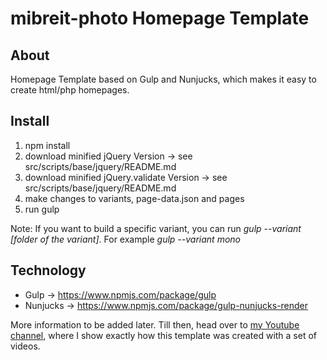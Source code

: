 # mibreit-photo Homepage Template

## About

Homepage Template based on Gulp and Nunjucks, which makes it easy to create html/php homepages.

## Install

1. npm install
2. download minified jQuery Version -> see src/scripts/base/jquery/README.md
3. download minified jQuery.validate Version -> see src/scripts/base/jquery/README.md
4. make changes to variants, page-data.json and pages
5. run gulp

Note: If you want to build a specific variant, you can run _gulp --variant [folder of the variant]_. For example _gulp --variant mono_

## Technology

- Gulp -> https://www.npmjs.com/package/gulp
- Nunjucks -> https://www.npmjs.com/package/gulp-nunjucks-render

More information to be added later. Till then, head over to [my Youtube channel](https://www.youtube.com/playlist?list=PL_wra5HCV9SlMXNY8PSbht5fbTmAtCccI), where I show exactly how this template was created with a set of videos.
